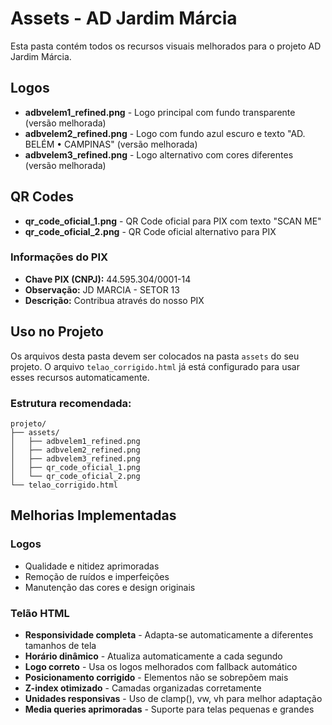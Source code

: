 # Assets - AD Jardim Márcia

Esta pasta contém todos os recursos visuais melhorados para o projeto AD Jardim Márcia.

## Logos

- **adbvelem1_refined.png** - Logo principal com fundo transparente (versão melhorada)
- **adbvelem2_refined.png** - Logo com fundo azul escuro e texto "AD. BELÉM • CAMPINAS" (versão melhorada)
- **adbvelem3_refined.png** - Logo alternativo com cores diferentes (versão melhorada)

## QR Codes

- **qr_code_oficial_1.png** - QR Code oficial para PIX com texto "SCAN ME"
- **qr_code_oficial_2.png** - QR Code oficial alternativo para PIX

### Informações do PIX
- **Chave PIX (CNPJ):** 44.595.304/0001-14
- **Observação:** JD MARCIA - SETOR 13
- **Descrição:** Contribua através do nosso PIX

## Uso no Projeto

Os arquivos desta pasta devem ser colocados na pasta `assets` do seu projeto. O arquivo `telao_corrigido.html` já está configurado para usar esses recursos automaticamente.

### Estrutura recomendada:
```
projeto/
├── assets/
│   ├── adbvelem1_refined.png
│   ├── adbvelem2_refined.png
│   ├── adbvelem3_refined.png
│   ├── qr_code_oficial_1.png
│   └── qr_code_oficial_2.png
└── telao_corrigido.html
```

## Melhorias Implementadas

### Logos
- Qualidade e nitidez aprimoradas
- Remoção de ruídos e imperfeições
- Manutenção das cores e design originais

### Telão HTML
- **Responsividade completa** - Adapta-se automaticamente a diferentes tamanhos de tela
- **Horário dinâmico** - Atualiza automaticamente a cada segundo
- **Logo correto** - Usa os logos melhorados com fallback automático
- **Posicionamento corrigido** - Elementos não se sobrepõem mais
- **Z-index otimizado** - Camadas organizadas corretamente
- **Unidades responsivas** - Uso de clamp(), vw, vh para melhor adaptação
- **Media queries aprimoradas** - Suporte para telas pequenas e grandes

